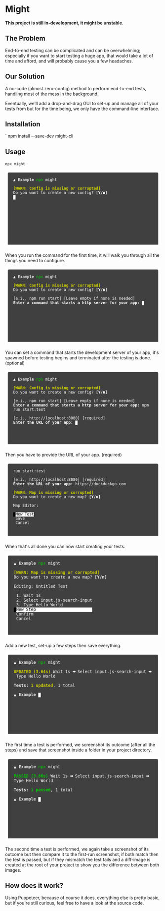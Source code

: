 # Might

**This project is still in-development, it might be unstable.**

## The Problem

End-to-end testing can be complicated and can be overwhelming; especially if you want to start testing a huge app, that would take a lot of time and afford, and will probably cause you a few headaches.

## Our Solution

A no-code (almost zero-config) method to perform end-to-end tests, handling most of the mess in the background.

Eventually, we'll add a drop-and-drag GUI to set-up and manage all of your tests from but for the time being, we only have the command-line interface.

## Installation
`
npm install --save-dev might-cli

## Usage

`npx might`

[![](./screenshots/1.png)]()

When you run the command for the first time, it will walk you through all the things you need to configure.

[![](./screenshots/2.png)]()

You can set a command that starts the development server of your app, it's spawned before testing begins and terminated after the testing is done. (optional)

[![](./screenshots/3.png)]()

Then you have to provide the URL of your app. (required)

[![](./screenshots/4.png)]()

When that's all done you can now start creating your tests.

[![](./screenshots/5.png)]()

Add a new test, set-up a few steps then save everything.

[![](./screenshots/6.png)]()

The first time a test is performed, we screenshot its outcome (after all the steps) and save that screenshot inside a folder in your project directory.

[![](./screenshots/7.png)]()

The second time a test is performed, we again take a screenshot of its outcome but then compare it to the first-run screenshot, if both match then the test is passed, but if they mismatch the test fails and a diff-image is created at the root of your project to show you the difference between both images.

## How does it work?

Using Puppeteer, because of course it does, everything else is pretty basic, but if you're still curious, feel free to have a look at the source code.